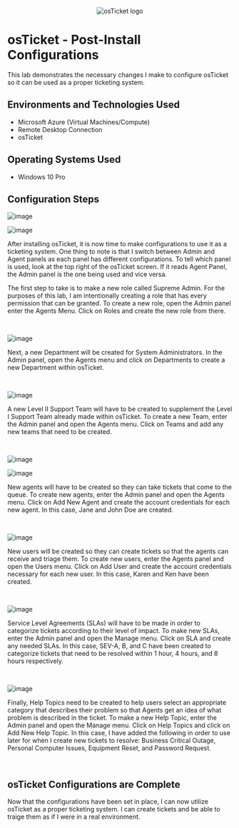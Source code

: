 <p align="center">
<img src="https://i.imgur.com/Clzj7Xs.png" alt="osTicket logo"/>
</p>

<h1>osTicket - Post-Install Configurations</h1>
This lab demonstrates the necessary changes I make to configure osTicket so it can be used as a proper ticketing system.<br />

<h2>Environments and Technologies Used</h2>

- Microsoft Azure (Virtual Machines/Compute)
- Remote Desktop Connection
- osTicket 

<h2>Operating Systems Used </h2>

- Windows 10 Pro</b>


<h2>Configuration Steps</h2>

![image](https://github.com/user-attachments/assets/df4cff58-3e80-42ea-ba63-6dbdc78f1d28)

![image](https://github.com/user-attachments/assets/5f597768-5cc4-49bc-a220-a0e10adf6c72)

<p>
After installing osTicket, it is now time to make configurations to use it as a ticketing system. One thing to note is that I switch between Admin and Agent panels as each panel has different configurations. To tell which panel is used, look at the top right of the osTicket screen. If it reads Agent Panel, the Admin panel is the one being used and vice versa.

The first step to take is to make a new role called Supreme Admin. For the purposes of this lab, I am intentionally creating a role that has every permission that can be granted. To create a new role, open the Admin panel enter the Agents Menu. Click on Roles and create the new role from there.
</p>
<br />

![image](https://github.com/user-attachments/assets/c67bd41b-ebfd-4675-a138-fb34ee209f50)

<p>
Next, a new Department will be created for System Administrators. In the Admin panel, open the Agents menu and click on Departments to create a new Department within osTicket.
</p>
<br />

![image](https://github.com/user-attachments/assets/e5b52bab-c7e2-49a9-9bca-73a757cd85bc)

<p>
A new Level II Support Team will have to be created to supplement the Level I Support Team already made within osTicket. To create a new Team, enter the Admin panel and open the Agents menu. Click on Teams and add any new teams that need to be created.
</p>
<br />

![image](https://github.com/user-attachments/assets/d629cb30-cce3-466d-a850-22ad1252a5a2)

![image](https://github.com/user-attachments/assets/27d1d015-5e8e-4b25-bcbe-0630faad6650)

<p>
New agents will have to be created so they can take tickets that come to the queue. To create new agents, enter the Admin panel and open the Agents menu. Click on Add New Agent and create the account credentials for each new agent. In this case, Jane and John Doe are created.
</p>
<br />

![image](https://github.com/user-attachments/assets/8ca1f29b-d23c-48d2-bf5c-863d7f23507e)

<p>
New users will be created so they can create tickets so that the agents can receive and triage them. To create new users, enter the Agents panel and open the Users menu. Click on Add User and create the account credentials necessary for each new user. In this case, Karen and Ken have been created.
</p>
<br />

![image](https://github.com/user-attachments/assets/c6a3563f-bafe-44b1-8282-73e8dde1130e)

<p>
Service Level Agreements (SLAs) will have to be made in order to categorize tickets according to their level of impact. To make new SLAs, enter the Admin panel and open the Manage menu. Click on SLA and create any needed SLAs. In this case, SEV-A, B, and C have been created to categorize tickets that need to be resolved within 1 hour, 4 hours, and 8 hours respectively.
</p>
<br />

![image](https://github.com/user-attachments/assets/990f2385-be5b-4406-ac87-874ca44d37a7)

<p>
Finally, Help Topics need to be created to help users select an appropriate category that describes their problem so that Agents get an idea of what problem is described in the ticket. To make a new Help Topic, enter the Admin panel and open the Manage menu. Click on Help Topics and click on Add New Help Topic. In this case, I have added the following in order to use later for when I create new tickets to resolve: Business Critical Outage, Personal Computer Issues, Equipment Reset, and Password Request.
</p>
<br />

<h2>osTicket Configurations are Complete </h2>

Now that the configurations have been set in place, I can now utilize osTicket as a proper ticketing system. I can create tickets and be able to traige them as if I were in a real environment.
